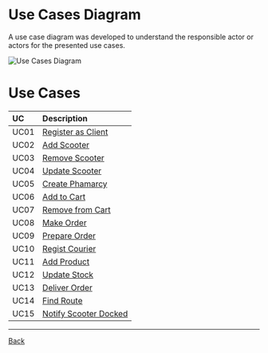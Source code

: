 # Use Cases Diagram

A use case diagram was developed to understand the responsible actor or actors for the presented use cases.

![Use Cases Diagram](use_case_diagram.png)

# Use Cases
|  UC  | Description |                   
|:---- |:---- |
| UC01 | [Register as Client](UC1/UC1_RegisterAsClient.md) |
| UC02 | [Add Scooter](UC2/UC2_AddScooter.md) |
| UC03 | [Remove Scooter](UC3/UC3_RemoveScooter.md) |
| UC04 | [Update Scooter](UC4/UC4_UpdateScooter.md) |
| UC05 | [Create Phamarcy](UC5/UC5_CreatePhamarcy.md) |
| UC06 | [Add to Cart](UC6/UC6_AddToCart.md) |
| UC07 | [Remove from Cart](UC7/UC7_RemoveFromCart.md) |
| UC08 | [Make Order](UC8/UC8_MakeOrder.md) |
| UC09 | [Prepare Order](UC9/UC9_PrepareOrder.md) |
| UC10 | [Regist Courier](UC10/UC10_RegistCourier.md) |
| UC11 | [Add Product](UC11/UC11_AddProduct.md) |
| UC12 | [Update Stock](UC12/UC12_UpdateStock.md) |
| UC13 | [Deliver Order](UC13/UC13_Deliver_Order.md) |
| UC14 | [Find Route](UC14/UC14_FindRoute.md) |
| UC15 | [Notify Scooter Docked](UC15/UC15_NotifyScooterDocked.md) |
---

[Back](../Documentation.md)
